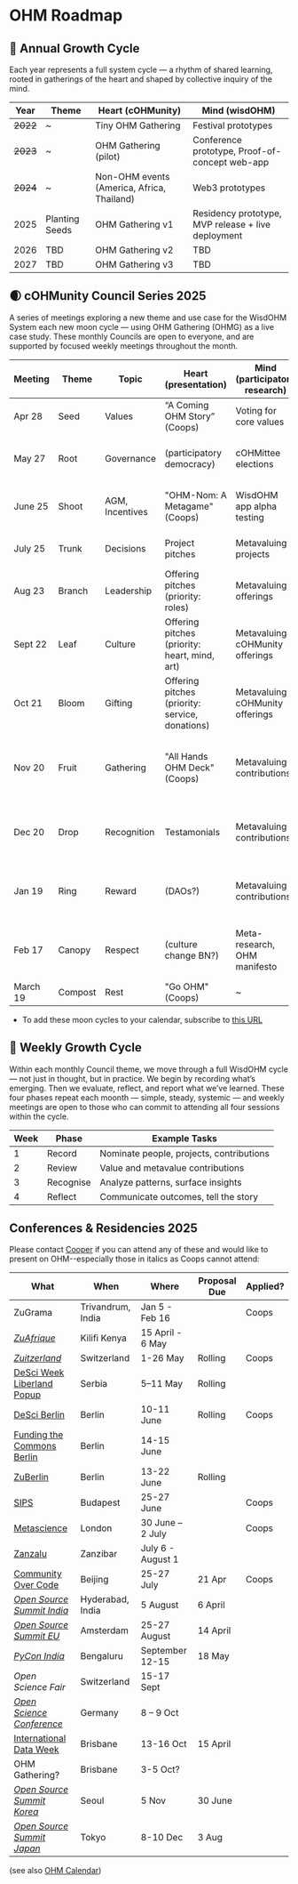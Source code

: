 # OHM Roadmap

## 🌳 Annual Growth Cycle
Each year represents a full system cycle — a rhythm of shared learning, rooted in gatherings of the heart and shaped by collective inquiry of the mind.

| Year | Theme                 | Heart (cOHMunity)            | Mind (wisdOHM)                 |
|------|-----------------------|------------------------------|--------------------------------|
| ~~2022~~ | ~           | Tiny OHM Gathering           | Festival prototypes            |
| ~~2023~~ | ~           | OHM Gathering (pilot)        | Conference prototype, Proof-of-concept web-app |
| ~~2024~~ | ~           | Non-OHM events (America, Africa, Thailand) | Web3 prototypes  |
| 2025 | Planting Seeds  | OHM Gathering v1             | Residency prototype, MVP release + live deployment |
| 2026 | TBD             | OHM Gathering v2             | TBD                            |
| 2027 | TBD             | OHM Gathering v3             | TBD                            |


## 🌒 cOHMunity Council Series 2025
A series of meetings exploring a new theme and use case for the WisdOHM System each new moon cycle — using OHM Gathering (OHMG) as a live case study. These monthly Councils are open to everyone, and are supported by focused weekly meetings throughout the month.

| Meeting  | Theme   | Topic                 | Heart (presentation)                     | Mind (participatory research)          | Outputs | Other |
| ---      | ---     | ---                   | ---                                      | ---                                    | ---     | ---   |
| Apr 28   | Seed    | Values                | “A Coming OHM Story” (Coops)             | Voting for core values                 | Value Map, Governance documents |
| May 27   | Root    | Governance            | (participatory democracy)                | cOHMittee elections                    | Committee, Role descriptions  | MVP soft-release?, AIMOS paper |  
| June 25  | Shoot   | AGM, Incentives       | "OHM-Nom: A Metagame" (Coops)            | WisdOHM app alpha testing              | MVP launch, Berlin & Metascience Conferences | 
| July 25  | Trunk   | Decisions             | Project pitches                          | Metavaluing projects                   | Project rankings & invites | COC Conference Beijing |
| Aug 23   | Branch  | Leadership            | Offering pitches (priority: roles)       | Metavaluing offerings                  | Offerings, valuations & invites  | High-valley Dawn collab |  
| Sept 22  | Leaf    | Culture               | Offering pitches (priority: heart, mind, art)   | Metavaluing cOHMunity offerings | Offering valuations & invites  | International Data Week Brisbane |
| Oct 21   | Bloom   | Gifting               | Offering pitches (priority: service, donations) | Metavaluing cOHMunity offerings | Offering valuations & invites  | 
| Nov 20   | Fruit   | Gathering             | "All Hands OHM Deck" (Coops)         | Metavaluing contributions              | Contribution records & valuations, **OHM Gathering 5-7 Dec** | 
| Dec 20   | Drop    | Recognition           | Testamonials                             | Metavaluing contributions              | Contribution records & valuations, Re-gathering? |
| Jan 19   | Ring    | Reward                | (DAOs?)                                  | Metavaluing contributions              | Participant payments, reputation scores, Re-gathering? |
| Feb 17   | Canopy  | Respect               | (culture change BN?)                     | Meta-research, OHM manifesto           | OHMG report, OHM manifesto, Re-gathering? |
| March 19 | Compost | Rest                  | "Go OHM" (Coops)                         | ~ | ~ | OG1 video? |

* To add these moon cycles to your calendar, subscribe to [this URL](https://mooncal.ch/mooncal.ics?created=41234647928&lang=en&phases[full]=true&phases[new]=true&phases[quarter]=false&phases[daily]=false&style=withDescription&events[lunareclipse]=true&events[solareclipse]=true&events[moonlanding]=false&before=P6M&after=P2Y&zone=Australia/Brisbane)


## 🔁 Weekly Growth Cycle
Within each monthly Council theme, we move through a full WisdOHM cycle — not just in thought, but in practice. We begin by recording what’s emerging. Then we evaluate, reflect, and report what we’ve learned. These four phases repeat each moonth — simple, steady, systemic — and weekly meetings are open to those who can commit to attending all four sessions within the cycle.

| Week | Phase    | Example Tasks                                     |
|------|----------|---------------------------------------------------|
| 1    | Record   | Nominate people, projects, contributions          |
| 2    | Review   | Value and metavalue contributions                 |
| 3    | Recognise | Analyze patterns, surface insights               |
| 4    | Reflect   | Communicate outcomes, tell the story             |


## Conferences & Residencies 2025
Please contact [Cooper](mailto:cooper@openheartmind.org) if you can attend any of these and would like to present on OHM--especially those in italics as Coops cannot attend:

| What    | When | Where | Proposal Due | Applied? |
| --- | --- | --- | --- | --- |
| ZuGrama | Trivandrum, India | Jan 5 - Feb 16 |  | Coops |
| *[ZuAfrique](https://zuafrique.onrender.com/)* | Kilifi Kenya | 15 April - 6 May |  |
| *[Zuitzerland](https://zuitzerland.ch/)* | Switzerland | 1-26 May | Rolling | Coops |
| [DeSci Week Liberland Popup](https://liberland.org/news/633-liberland-desci-despace-popup-city-a-month-long-exploration-of-innovation-and-freedom) | Serbia | 5–11 May | Rolling | |
| [DeSci Berlin](https://www.desci.berlin/) | Berlin | 10-11 June | Rolling | Coops |
| [Funding the Commons Berlin](https://www.fundingthecommons.io/) | Berlin |  14-15 June |  
| [ZuBerlin](https://zuberlin.city/) | Berlin | 13-22 June | Rolling |
| [SIPS](https://www.improvingpsych.org/SIPS2025/) | Budapest | 25-27 June  |  | Coops |
| [Metascience](https://metascience.info/) | London | 30 June – 2 July | | Coops |
| [Zanzalu](https://lu.ma/1kzrdu3s) | Zanzibar | July 6 - August 1 | 
| [Community Over Code](https://sessionize.com/communityovercode-asia-2025/) | Beijing | 25-27 July | 21 Apr | Coops |
| *[Open Source Summit India](https://events.linuxfoundation.org/open-source-summit-india/)* | Hyderabad, India | 5 August | 6 April | 
| *[Open Source Summit EU](https://events.linuxfoundation.org/open-source-summit-europe/program/cfp/)* | Amsterdam | 25-27 August | 14 April | 
| *[PyCon India](https://in.pycon.org/2025/cfp/)* | Bengaluru | September 12-15 | 18 May | 
| *Open Science Fair* | Switzerland | 15-17 Sept | 
| *[Open Science Conference](https://www.open-science-conference.eu/)* | Germany | 8 – 9 Oct | 
| [International Data Week](https://idw2025.org/) | Brisbane | 13-16 Oct | 15 April | 
| OHM Gathering? | Brisbane | 3-5 Oct? | 
| *[Open Source Summit Korea](https://events.linuxfoundation.org/open-source-summit-india/)* | Seoul | 5 Nov | 30 June |  
| *[Open Source Summit Japan](https://events.linuxfoundation.org/open-source-summit-japan/)* | Tokyo | 8-10 Dec | 3 Aug |  

(see also [OHM Calendar](https://calendar.google.com/calendar/u/0?cid=b3BlbmhlYXJ0bWluZC5vcmdAZ21haWwuY29t))
